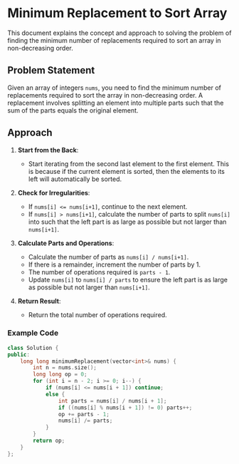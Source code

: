 # Minimum Replacement to Sort Array

This document explains the concept and approach to solving the problem of finding the minimum number of replacements required to sort an array in non-decreasing order.

## Problem Statement

Given an array of integers `nums`, you need to find the minimum number of replacements required to sort the array in non-decreasing order. A replacement involves splitting an element into multiple parts such that the sum of the parts equals the original element.

## Approach

1. **Start from the Back**:
   - Start iterating from the second last element to the first element. This is because if the current element is sorted, then the elements to its left will automatically be sorted.

2. **Check for Irregularities**:
   - If `nums[i] <= nums[i+1]`, continue to the next element.
   - If `nums[i] > nums[i+1]`, calculate the number of parts to split `nums[i]` into such that the left part is as large as possible but not larger than `nums[i+1]`.

3. **Calculate Parts and Operations**:
   - Calculate the number of parts as `nums[i] / nums[i+1]`.
   - If there is a remainder, increment the number of parts by 1.
   - The number of operations required is `parts - 1`.
   - Update `nums[i]` to `nums[i] / parts` to ensure the left part is as large as possible but not larger than `nums[i+1]`.

4. **Return Result**:
   - Return the total number of operations required.

### Example Code

```cpp
class Solution {
public:
    long long minimumReplacement(vector<int>& nums) {
        int n = nums.size();
        long long op = 0;
        for (int i = n - 2; i >= 0; i--) {
            if (nums[i] <= nums[i + 1]) continue;
            else {
                int parts = nums[i] / nums[i + 1];
                if ((nums[i] % nums[i + 1]) != 0) parts++;
                op += parts - 1;
                nums[i] /= parts;
            }
        }
        return op;
    }
};